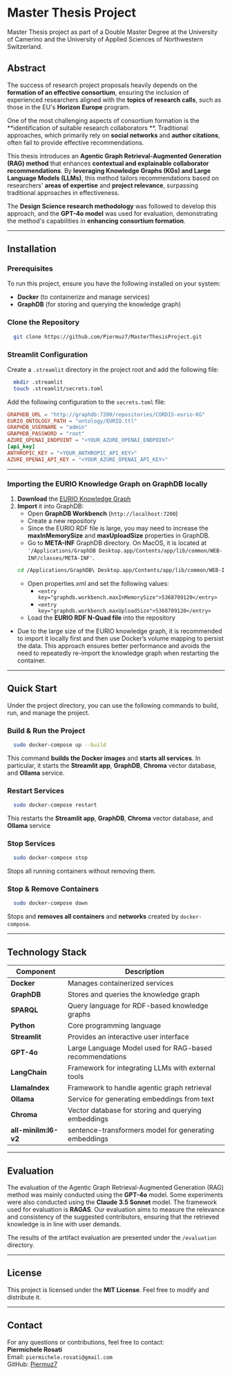 # **Master Thesis Project**

Master Thesis project as part of a Double Master Degree at the University of Camerino and the University of Applied
Sciences of Northwestern Switzerland.

## **Abstract**

The success of research project proposals heavily depends on the **formation of an effective consortium**, ensuring the
inclusion of experienced researchers aligned with the **topics of research calls**, such as those in the EU's **Horizon
Europe** program.

One of the most challenging aspects of consortium formation is the **identification of suitable research collaborators
**. Traditional approaches, which primarily rely on **social networks** and **author citations**, often fail to provide
effective recommendations.

This thesis introduces an **Agentic Graph Retrieval-Augmented Generation (RAG) method** that enhances **contextual and
explainable collaborator recommendations**. By **leveraging Knowledge Graphs (KGs) and Large Language Models (LLMs)**,
this method tailors recommendations based on researchers' **areas of expertise** and **project relevance**, surpassing
traditional approaches in effectiveness.

The **Design Science research methodology** was followed to develop this approach, and the **GPT-4o model** was used for
evaluation, demonstrating the method's capabilities in **enhancing consortium formation**.

---

## **Installation**

### Prerequisites

To run this project, ensure you have the following installed on your system:

- **Docker** (to containerize and manage services)
- **GraphDB** (for storing and querying the knowledge graph)

### Clone the Repository

```bash
  git clone https://github.com/Piermuz7/MasterThesisProject.git
```

### Streamlit Configuration

Create a `.streamlit` directory in the project root and add the following file:

```bash
  mkdir .streamlit
  touch .streamlit/secrets.toml
```

Add the following configuration to the `secrets.toml` file:

```toml
GRAPHDB_URL = "http://graphdb:7200/repositories/CORDIS-eurio-KG"
EURIO_ONTOLOGY_PATH = "ontology/EURIO.ttl"
GRAPHDB_USERNAME = "admin"
GRAPHDB_PASSWORD = "root"
AZURE_OPENAI_ENDPOINT = "<YOUR_AZURE_OPENAI_ENDPOINT>"
[api_key]
ANTHROPIC_KEY = "<YOUR_ANTHROPIC_API_KEY>"
AZURE_OPENAI_API_KEY = "<YOUR_AZURE_OPENAI_API_KEY>"
```

---

### **Importing the EURIO Knowledge Graph on GraphDB locally**

1. **Download**
   the [EURIO Knowledge Graph](https://data.europa.eu/data/datasets/named-graphs-from-eurio-knowledge-graph?locale=en)
2. **Import** it into GraphDB:
    - Open **GraphDB Workbench** (`http://localhost:7200`)
    - Create a new repository
    - Since the EURIO RDF file is large, you may need to increase the **maxInMemorySize** and **maxUploadSize**
      properties in GraphDB.
    - Go to **META-INF** GraphDB directory. On MacOS, it is located at
      `'/Applications/GraphDB Desktop.app/Contents/app/lib/common/WEB-INF/classes/META-INF'`.
    ```bash
    cd /Applications/GraphDB\ Desktop.app/Contents/app/lib/common/WEB-INF/classes/META-INF
    ```
    - Open properties.xml and set the following values:
        - `<entry key="graphdb.workbench.maxInMemorySize">5368709120</entry>`
        - `<entry key="graphdb.workbench.maxUploadSize">5368709120</entry>`
    - Load the **EURIO RDF N-Quad file** into the repository

- Due to the large size of the EURIO knowledge graph, it is recommended to import it locally first and then use Docker’s
  volume mapping to persist the data. This approach ensures better performance and avoids the need to repeatedly
  re-import the knowledge graph when restarting the container.

---

## Quick Start

Under the project directory, you can use the following commands to build, run, and manage the project.

### Build & Run the Project

```bash
  sudo docker-compose up --build
```

This command **builds the Docker images** and **starts all services**.
In particular, it starts the **Streamlit app**, **GraphDB**, **Chroma** vector database, and **Ollama** service.

### Restart Services

```bash
  sudo docker-compose restart
```

This restarts the **Streamlit app**, **GraphDB**, **Chroma** vector database, and **Ollama** service

### Stop Services

```bash
  sudo docker-compose stop
```

Stops all running containers without removing them.

### Stop & Remove Containers

```bash
  sudo docker-compose down
```

Stops and **removes all containers** and **networks** created by `docker-compose`.

---

## Technology Stack

| Component            | Description                                             |
|----------------------|---------------------------------------------------------|
| **Docker**           | Manages containerized services                          |
| **GraphDB**          | Stores and queries the knowledge graph                  |
| **SPARQL**           | Query language for RDF-based knowledge graphs           |
| **Python**           | Core programming language                               |
| **Streamlit**        | Provides an interactive user interface                  |
| **GPT-4o**           | Large Language Model used for RAG-based recommendations |
| **LangChain**        | Framework for integrating LLMs with external tools      |
| **LlamaIndex**       | Framework to handle agentic graph retrieval             |
| **Ollama**           | Service for generating embeddings from text             |
| **Chroma**           | Vector database for storing and querying embeddings     |
| **all-minilm:l6-v2** | sentence-transformers model for generating embeddings   |

---

## Evaluation

The evaluation of the Agentic Graph Retrieval-Augmented Generation (RAG) method was mainly conducted using the **GPT-4o** model.
Some experiments were also conducted using the **Claude 3.5 Sonnet** model.
The framework used for evaluation is **RAGAS**.
Our evaluation aims to measure the relevance and consistency of the suggested contributors, ensuring that the retrieved knowledge is in line with user demands.

The results of the artifact evaluation are presented under the `/evaluation` directory.

---

## License

This project is licensed under the **MIT License**. Feel free to modify and distribute it.

---

## Contact

For any questions or contributions, feel free to contact:  
**Piermichele Rosati**  
Email: `piermichele.rosati@gmail.com`  
GitHub: [Piermuz7](https://github.com/Piermuz7)

